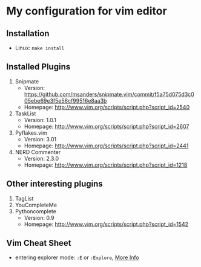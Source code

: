 My configuration for vim editor
===============================


Installation
-----------

- Linux: `make install`


Installed Plugins
-----------------

1. Snipmate
    - Version: https://github.com/msanders/snipmate.vim/commit/f5a75d075d3c005ebe69e3f5e56cf99516e8aa3b
    - Homepage: http://www.vim.org/scripts/script.php?script_id=2540
2. TaskList
    - Version: 1.0.1
    - Homepage: http://www.vim.org/scripts/script.php?script_id=2607
3. Pyflakes.vim
    - Version: 3.01
    - Homepage: http://www.vim.org/scripts/script.php?script_id=2441
4. NERD Commenter
    - Version: 2.3.0
    - Homepage: http://www.vim.org/scripts/script.php?script_id=1218


Other interesting plugins
-------------------------

1. TagList
2. YouCompleteMe
3. Pythoncomplete
    - Version: 0.9
    - Homepage: http://www.vim.org/scripts/script.php?script_id=1542


Vim Cheat Sheet
---------------

- entering explorer mode: `:E` or `:Explore`,
  [More Info](https://blog.mozhu.info/vimmers-you-dont-need-nerdtree-18f627b561c3#.tx7chsi61)
